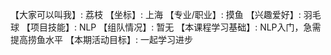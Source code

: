 【大家可以叫我】: 荔枝
【坐标】: 上海
【专业/职业】: 摸鱼
【兴趣爱好】: 羽毛球
【项目技能】: NLP
【组队情况】: 暂无
【本课程学习基础】: NLP入门，急需提高捞鱼水平
【本期活动目标】: 一起学习进步